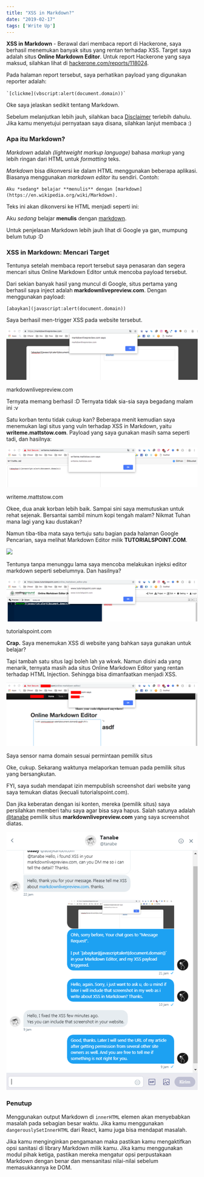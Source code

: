 ```yaml
---
title: "XSS in Markdown?"
date: "2019-02-17"
tags: ['Write Up']
---
```


**XSS in Markdown** - Berawal dari membaca report di Hackerone, saya berhasil menemukan banyak situs yang rentan terhadap XSS. Target saya adalah situs **Online Markdown Editor**. Untuk report Hackerone yang saya maksud, silahkan lihat di [hackerone.com/reports/118024](https://hackerone.com/reports/118024).

Pada halaman report tersebut, saya perhatikan payload yang digunakan reporter adalah:

`` `[clickme](vbscript:alert(document.domain))` ``

Oke saya jelaskan sedikit tentang Markdown.

Sebelum melanjutkan lebih jauh, silahkan baca [Disclaimer](https://akbar.kustirama.id/disclaimer/) terlebih dahulu. Jika kamu menyetujui pernyataan saya disana, silahkan lanjut membaca :)

### Apa itu Markdown?

_Markdown_ adalah _(lightweight markup language)_ bahasa _markup_ yang lebih ringan dari HTML untuk _formatting_ teks.

_Markdown_ bisa dikonversi ke dalam HTML menggunakan beberapa aplikasi. Biasanya menggunakan _markdown editor_ itu sendiri. Contoh:

```
Aku *sedang* belajar **menulis** dengan [markdown](https://en.wikipedia.org/wiki/Markdown).
```

Teks ini akan dikonversi ke HTML menjadi seperti ini:

Aku _sedang_ belajar **menulis** dengan [markdown](https://en.wikipedia.org/wiki/Markdown).

Untuk penjelasan Markdown lebih jauh lihat di Google ya gan, mumpung belum tutup :D

### XSS in Markdown: Mencari Target

Tentunya setelah membaca report tersebut saya penasaran dan segera mencari situs Online Markdown Editor untuk mencoba payload tersebut.

Dari sekian banyak hasil yang muncul di Google, situs pertama yang berhasil saya inject adalah **markdownlivepreview.com**. Dengan menggunakan payload:

```
[abaykan](javascript:alert(document.domain))
```

Saya berhasil men-trigger XSS pada website tersebut.

![XSS  in Markdown](images/markdown-1-1024x274.png)

markdownlivepreview.com

Ternyata memang berhasil :D Ternyata tidak sia-sia saya begadang malam ini :v

Satu korban tentu tidak cukup kan? Beberapa menit kemudian saya menemukan lagi situs yang vuln terhadap XSS in Markdown, yaitu **writeme.mattstow.com**. Payload yang saya gunakan masih sama seperti tadi, dan hasilnya:

![XSS  in Markdown](images/markdown-2-1024x212.png)

writeme.mattstow.com

Okee, dua anak korban lebih baik. Sampai sini saya memutuskan untuk rehat sejenak. Bersantai sambil minum kopi tengah malam? Nikmat Tuhan mana lagi yang kau dustakan?

Namun tiba-tiba mata saya tertuju satu bagian pada halaman Google Pencarian, saya melihat Markdown Editor milik **TUTORIALSPOINT.COM**.

![](images/giphy.gif)

Tentunya tanpa menunggu lama saya mencoba melakukan injeksi editor markdown seperti sebelumnya. Dan hasilnya?

![XSS  in Markdown](images/markdown-3-1024x225.png)

tutorialspoint.com

**Crap.** Saya menemukan XSS di website yang bahkan saya gunakan untuk belajar?

Tapi tambah satu situs lagi boleh lah ya wkwk. Namun disini ada yang menarik, ternyata masih ada situs Online Markdown Editor yang rentan terhadap HTML Injection. Sehingga bisa dimanfaatkan menjadi XSS.

![XSS  in Markdown](images/redacted-site-1024x338.png)

Saya sensor nama domain sesuai permintaan pemilik situs

Oke, cukup. Sekarang waktunya melaporkan temuan pada pemilik situs yang bersangkutan.

FYI, saya sudah mendapat izin mempublish screenshot dari website yang saya temukan diatas (kecuali tutorialspoint.com).

Dan jika keberatan dengan isi konten, mereka (pemilik situs) saya persilahkan memberi tahu saya agar bisa saya hapus. Salah satunya adalah [@tanabe](https://twitter.com/tanabe) pemilik situs **markdownlivepreview.com** yang saya screenshot diatas.

![XSS in Markdown](images/tanabe.png)

### Penutup

Menggunakan output Markdown di `innerHTML` elemen akan menyebabkan masalah pada sebagian besar waktu. Jika kamu menggunakan `dangerouslySetInnerHTML` dari React, kamu juga bisa mendapat masalah.

Jika kamu menginginkan pengamanan maka pastikan kamu mengaktifkan opsi sanitasi di library Markdown milik kamu. Jika kamu menggunakan modul pihak ketiga, pastikan mereka mengatur opsi perpustakaan Markdown dengan benar dan mensanitasi nilai-nilai sebelum memasukkannya ke DOM.
